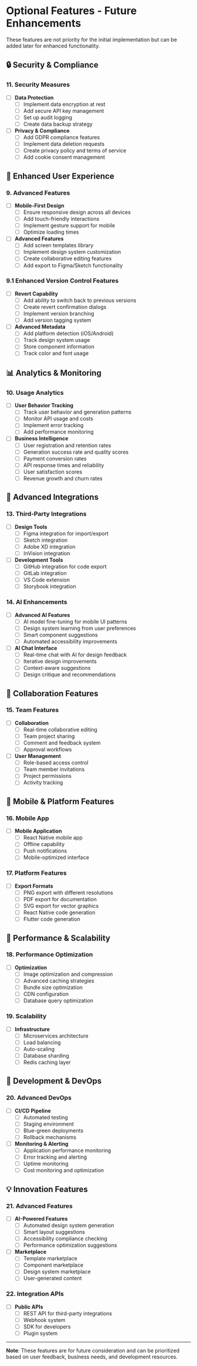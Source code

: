 # Optional Features - Future Enhancements

These features are not priority for the initial implementation but can be added later for enhanced functionality.

## 🔒 Security & Compliance

### 11. Security Measures
- [ ] **Data Protection**
  - [ ] Implement data encryption at rest
  - [ ] Add secure API key management
  - [ ] Set up audit logging
  - [ ] Create data backup strategy

- [ ] **Privacy & Compliance**
  - [ ] Add GDPR compliance features
  - [ ] Implement data deletion requests
  - [ ] Create privacy policy and terms of service
  - [ ] Add cookie consent management

## 🎨 Enhanced User Experience

### 9. Advanced Features
- [ ] **Mobile-First Design**
  - [ ] Ensure responsive design across all devices
  - [ ] Add touch-friendly interactions
  - [ ] Implement gesture support for mobile
  - [ ] Optimize loading times

- [ ] **Advanced Features**
  - [ ] Add screen templates library
  - [ ] Implement design system customization
  - [ ] Create collaborative editing features
  - [ ] Add export to Figma/Sketch functionality

### 9.1 **Enhanced Version Control Features**
- [ ] **Revert Capability**
  - [ ] Add ability to switch back to previous versions
  - [ ] Create revert confirmation dialogs
  - [ ] Implement version branching
  - [ ] Add version tagging system

- [ ] **Advanced Metadata**
  - [ ] Add platform detection (iOS/Android)
  - [ ] Track design system usage
  - [ ] Store component information
  - [ ] Track color and font usage

## 📊 Analytics & Monitoring

### 10. Usage Analytics
- [ ] **User Behavior Tracking**
  - [ ] Track user behavior and generation patterns
  - [ ] Monitor API usage and costs
  - [ ] Implement error tracking
  - [ ] Add performance monitoring

- [ ] **Business Intelligence**
  - [ ] User registration and retention rates
  - [ ] Generation success rate and quality scores
  - [ ] Payment conversion rates
  - [ ] API response times and reliability
  - [ ] User satisfaction scores
  - [ ] Revenue growth and churn rates

## 🚀 Advanced Integrations

### 13. Third-Party Integrations
- [ ] **Design Tools**
  - [ ] Figma integration for import/export
  - [ ] Sketch integration
  - [ ] Adobe XD integration
  - [ ] InVision integration

- [ ] **Development Tools**
  - [ ] GitHub integration for code export
  - [ ] GitLab integration
  - [ ] VS Code extension
  - [ ] Storybook integration

### 14. AI Enhancements
- [ ] **Advanced AI Features**
  - [ ] AI model fine-tuning for mobile UI patterns
  - [ ] Design system learning from user preferences
  - [ ] Smart component suggestions
  - [ ] Automated accessibility improvements

- [ ] **AI Chat Interface**
  - [ ] Real-time chat with AI for design feedback
  - [ ] Iterative design improvements
  - [ ] Context-aware suggestions
  - [ ] Design critique and recommendations

## 👥 Collaboration Features

### 15. Team Features
- [ ] **Collaboration**
  - [ ] Real-time collaborative editing
  - [ ] Team project sharing
  - [ ] Comment and feedback system
  - [ ] Approval workflows

- [ ] **User Management**
  - [ ] Role-based access control
  - [ ] Team member invitations
  - [ ] Project permissions
  - [ ] Activity tracking

## 📱 Mobile & Platform Features

### 16. Mobile App
- [ ] **Mobile Application**
  - [ ] React Native mobile app
  - [ ] Offline capability
  - [ ] Push notifications
  - [ ] Mobile-optimized interface

### 17. Platform Features
- [ ] **Export Formats**
  - [ ] PNG export with different resolutions
  - [ ] PDF export for documentation
  - [ ] SVG export for vector graphics
  - [ ] React Native code generation
  - [ ] Flutter code generation

## 🎯 Performance & Scalability

### 18. Performance Optimization
- [ ] **Optimization**
  - [ ] Image optimization and compression
  - [ ] Advanced caching strategies
  - [ ] Bundle size optimization
  - [ ] CDN configuration
  - [ ] Database query optimization

### 19. Scalability
- [ ] **Infrastructure**
  - [ ] Microservices architecture
  - [ ] Load balancing
  - [ ] Auto-scaling
  - [ ] Database sharding
  - [ ] Redis caching layer

## 🔧 Development & DevOps

### 20. Advanced DevOps
- [ ] **CI/CD Pipeline**
  - [ ] Automated testing
  - [ ] Staging environment
  - [ ] Blue-green deployments
  - [ ] Rollback mechanisms

- [ ] **Monitoring & Alerting**
  - [ ] Application performance monitoring
  - [ ] Error tracking and alerting
  - [ ] Uptime monitoring
  - [ ] Cost monitoring and optimization

## 💡 Innovation Features

### 21. Advanced Features
- [ ] **AI-Powered Features**
  - [ ] Automated design system generation
  - [ ] Smart layout suggestions
  - [ ] Accessibility compliance checking
  - [ ] Performance optimization suggestions

- [ ] **Marketplace**
  - [ ] Template marketplace
  - [ ] Component marketplace
  - [ ] Design system marketplace
  - [ ] User-generated content

### 22. Integration APIs
- [ ] **Public APIs**
  - [ ] REST API for third-party integrations
  - [ ] Webhook system
  - [ ] SDK for developers
  - [ ] Plugin system

---

**Note**: These features are for future consideration and can be prioritized based on user feedback, business needs, and development resources. 